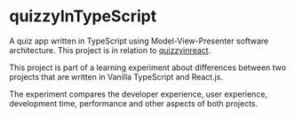 # quizzyInTypeScript
A quiz app written in TypeScript using Model-View-Presenter software architecture. This project is in relation to [quizzyinreact](https://github.com/BerkYeni/quizzyinreact).

This project is part of a learning experiment about differences between two projects that are written in Vanilla TypeScript and React.js.

The experiment compares the developer experience, user experience, development time, performance and other aspects of both projects.
